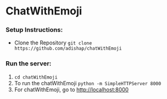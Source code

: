 # ChatWithEmoji

### Setup Instructions:
* Clone the Repository
    ``` git clone https://github.com/adishap/chatWithEmoji ```

### Run the server:
1. `cd chatWithEmoji`
2. To run the chatWithEmoji
    ``` python -m SimpleHTTPServer 8000 ```
3. For chatWithEmoji, go to [http://localhost:8000](http://localhost:8000)